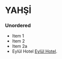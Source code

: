 # &#x20;YAHŞİ

### Unordered

* Item 1
* Item 2
* Item 2a
* Eylül Hotel [Eylül Hotel](https://www.eylulresort.com/).
